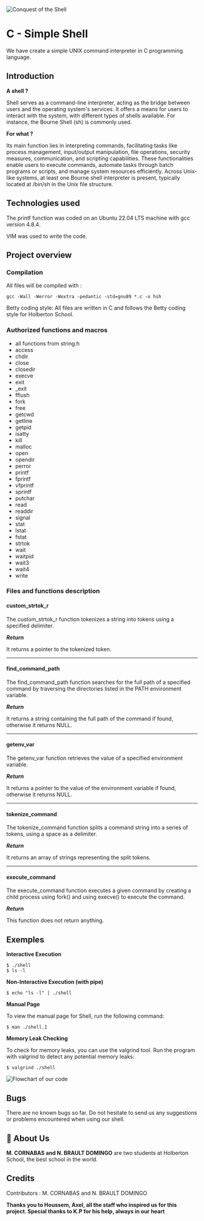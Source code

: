 ![**Conquest of the Shell**](https://github.com/Ho2bes/boom/blob/main/shell%20conquest%202.jpg)
# C - Simple Shell

We have create a simple UNIX command interpreter in C programming language.
## Introduction
**A shell ?**

Shell serves as a command-line interpreter, acting as the bridge between users and the operating system's services. It offers a means for users to interact with the system, with different types of shells available. For instance, the Bourne Shell (sh) is commonly used.

**For what ?**

Its main function lies in interpreting commands, facilitating tasks like process management, input/output manipulation, file operations, security measures, communication, and scripting capabilities. These functionalities enable users to execute commands, automate tasks through batch programs or scripts, and manage system resources efficiently. Across Unix-like systems, at least one Bourne shell interpreter is present, typically located at /bin/sh in the Unix file structure.
## Technologies used

The printf function was coded on an Ubuntu 22.04 LTS machine with gcc version 4.8.4.

VIM was used to write the code.


## Project overview
### Compilation

All files will be compiled with :
````
gcc -Wall -Werror -Wextra -pedantic -std=gnu89 *.c -o hsh
````

Betty coding style:
All files are written in C and follows the Betty coding style for Holberton School.

### Authorized functions and macros

- all functions from string.h
- access
- chdir
- close
- closedir
- execve
- exit
- _exit
- fflush
- fork
- free
- getcwd
- getline
- getpid
- isatty
- kill
- malloc
- open
- opendir
- perror
- printf
- fprintf
- vfprintf
- sprintf
- putchar
- read
- readdir
- signal
- stat
- lstat
- fstat
- strtok
- wait
- waitpid
- wait3
- wait4
- write

### Files and functions description

#### **custom_strtok_r**

The custom_strtok_r function tokenizes a string into tokens using a specified delimiter.

***Return***

It returns a pointer to the tokenized token.

____

#### **find_command_path**

The find_command_path function searches for the full path of a specified command by traversing the directories listed in the PATH environment variable.

***Return***

It returns a string containing the full path of the command if found, otherwise it returns NULL.
___
#### **getenv_var**

The getenv_var function retrieves the value of a specified environment variable.

***Return***

It returns a pointer to the value of the environment variable if found, otherwise it returns NULL.
___
#### **tokenize_command**

The tokenize_command function splits a command string into a series of tokens, using a space as a delimiter.

***Return***

It returns an array of strings representing the split tokens.
___
#### **execute_command**

The execute_command function executes a given command by creating a child process using fork() and using execve() to execute the command.

***Return***

This function does not return anything.
## Exemples

**Interactive Execution**
````
$ ./shell
$ ls -l
````
**Non-Interactive Execution (with pipe)**
````
$ echo "ls -l" | ./shell
````
**Manual Page**

To view the manual page for Shell, run the following command:
````
$ man ./shell.1
````
**Memory Leak Checking**

To check for memory leaks, you can use the valgrind tool. Run the program with valgrind to detect any potential memory leaks:
````
$ valgrind ./shell
````

![**Flowchart of our code**](https://github.com/Ho2bes/boom/blob/main/Shell%20Flowchart.jpeg)

## Bugs
There are no known bugs so far. Do not hesitate to send us any suggestions or problems encountered when using our shell.
## 🚀 About Us
**M. CORNABAS and N. BRAULT DOMINGO** are two students at Holberton School, the best school in the world.


## Credits
Contributors :
M. CORNABAS and N. BRAULT DOMINGO

**Thanks you to Houssem, Axel, all the staff who inspired us for this project. Special thanks to K.P for his help, always in our heart**

